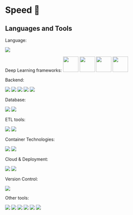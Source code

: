 # Speed 👋

## Languages and Tools

Language:

<code><img src="https://go-skill-icons.vercel.app/api/icons?i=python,rust,golang,cpp,bash"/></code>

Deep Learning frameworks:
<code><img height=50 width=50 src="https://go-skill-icons.vercel.app/api/icons?i=pytorch"/></code>
<code><img height=50 width=50 src="https://go-skill-icons.vercel.app/api/icons?i=huggingface"/></code>
<code><img height=50 width=50 src="https://go-skill-icons.vercel.app/api/icons?i=tensorflow"/></code>
<code><img height=50 width=50 src="https://go-skill-icons.vercel.app/api/icons?i=scikitlearn"/></code>

Backend:

<code><img src="https://go-skill-icons.vercel.app/api/icons?i=grpc"/></code>
<code><img src="https://go-skill-icons.vercel.app/api/icons?i=actix"/></code>
<code><img src="https://go-skill-icons.vercel.app/api/icons?i=fastapi"/></code>
<code><img src="https://go-skill-icons.vercel.app/api/icons?i=fiber"/></code>
<code><img src="https://go-skill-icons.vercel.app/api/icons?i=echo"/></code>

Database:

<code><img src="https://go-skill-icons.vercel.app/api/icons?i=mongodb"/></code>
<code><img src="https://go-skill-icons.vercel.app/api/icons?i=postgresql"/></code>

ETL tools:

<code><img src="https://go-skill-icons.vercel.app/api/icons?i=spark"/></code>
<code><img src="https://go-skill-icons.vercel.app/api/icons?i=airflow"/></code>

Container Technologies:

<code><img src="https://go-skill-icons.vercel.app/api/icons?i=docker"/></code>
<code><img src="https://go-skill-icons.vercel.app/api/icons?i=kubernetes"/></code>

Cloud & Deployment:

<code><img src="https://go-skill-icons.vercel.app/api/icons?i=aws"/></code>
<code><img src="https://go-skill-icons.vercel.app/api/icons?i=gcp"/></code>

Version Control:

<code><img src="https://go-skill-icons.vercel.app/api/icons?i=git"/></code>

Other tools:

<code><img src="https://go-skill-icons.vercel.app/api/icons?i=cuda"/></code>
<code><img src="https://go-skill-icons.vercel.app/api/icons?i=opencv"/></code>
<code><img src="https://go-skill-icons.vercel.app/api/icons?i=linux"/></code>
<code><img src="https://go-skill-icons.vercel.app/api/icons?i=ubuntu"/></code>
<code><img src="https://go-skill-icons.vercel.app/api/icons?i=postman"/></code>
<code><img src="https://go-skill-icons.vercel.app/api/icons?i=kafka"/></code>
